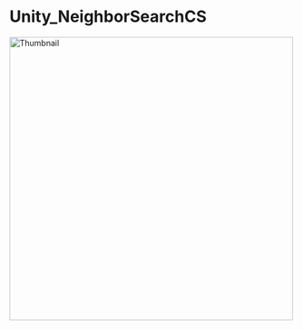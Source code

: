 # Unity_NeighborSearchCS
<img alt="Thumbnail" src="https://github.com/kodai100/Unity_NeighborSearchCS/blob/master/Assets/Thumbnail/neighbor.gif" width=500>
